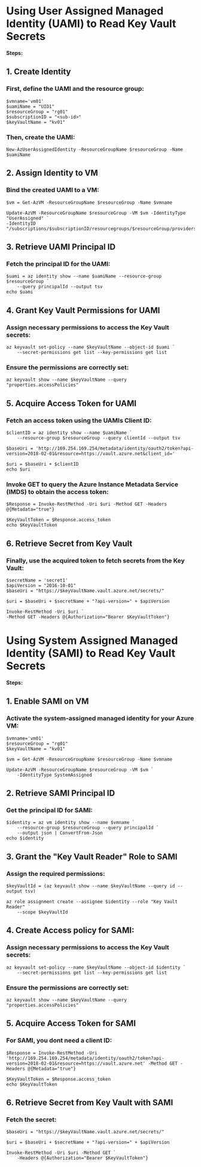 # Using User Assigned Managed Identity (UAMI) to Read Key Vault Secrets

**Steps:**

## 1.	Create Identity
### First, define the UAMI and the resource group:
```
$vmname='vm01' 
$uamiName = "UID1"  
$resourceGroup = "rg01"  
$subscriptionID = "<sub-id>"  
$keyVaultName = "kv01"  
```
### Then, create the UAMI:
```
New-AzUserAssignedIdentity -ResourceGroupName $resourceGroup -Name $uamiName
```
## 2.	Assign Identity to VM
### Bind the created UAMI to a VM:
```
$vm = Get-AzVM -ResourceGroupName $resourceGroup -Name $vmname

Update-AzVM -ResourceGroupName $resourceGroup -VM $vm -IdentityType "UserAssigned" `
-IdentityID "/subscriptions/$subscriptionID/resourcegroups/$resourceGroup/providers/Microsoft.ManagedIdentity/userAssignedIdentities/$uamiName"
```
## 3.	Retrieve UAMI Principal ID
### Fetch the principal ID for the UAMI:
```
$uami = az identity show --name $uamiName --resource-group $resourceGroup `
    --query principalId --output tsv  
echo $uami 
```
## 4.	Grant Key Vault Permissions for UAMI
### Assign necessary permissions to access the Key Vault secrets:
```
az keyvault set-policy --name $keyVaultName --object-id $uami `
    --secret-permissions get list --key-permissions get list 
```
### Ensure the permissions are correctly set:
```
az keyvault show --name $keyVaultName --query "properties.accessPolicies"
```
## 5.	Acquire Access Token for UAMI
### Fetch an access token using the UAMIs Client ID:
```
$clientID = az identity show --name $uamiName `
    --resource-group $resourceGroup --query clientId --output tsv

$baseUri = 'http://169.254.169.254/metadata/identity/oauth2/token?api-version=2018-02-01&resource=https://vault.azure.net&client_id='

$uri = $baseUri + $clientID  
echo $uri
```

### Invoke GET to query the Azure Instance Metadata Service (IMDS) to obtain the access token:
```
$Response = Invoke-RestMethod -Uri $uri -Method GET -Headers @{Metadata="true"}

$KeyVaultToken = $Response.access_token  
echo $KeyVaultToken
```
## 6.	Retrieve Secret from Key Vault
### Finally, use the acquired token to fetch secrets from the Key Vault:
```
$secretName = 'secret1' 
$apiVersion = "2016-10-01" 
$baseUri = "https://$keyVaultName.vault.azure.net/secrets/" 

$uri = $baseUri + $secretName + "?api-version=" + $apiVersion 

Invoke-RestMethod -Uri $uri `
-Method GET -Headers @{Authorization="Bearer $KeyVaultToken"} 
```

# Using System Assigned Managed Identity (SAMI) to Read Key Vault Secrets

**Steps:**

## 1.	Enable SAMI on VM
### Activate the system-assigned managed identity for your Azure VM:
```
$vmname='vm01'  
$resourceGroup = "rg01"  
$keyVaultName = "kv01"  

$vm = Get-AzVM -ResourceGroupName $resourceGroup -Name $vmname 

Update-AzVM -ResourceGroupName $resourceGroup -VM $vm `
    -IdentityType SystemAssigned 
```
## 2.	Retrieve SAMI Principal ID
### Get the principal ID for SAMI:
```
$identity = az vm identity show --name $vmname `
    --resource-group $resourceGroup --query principalId `
    --output json | ConvertFrom-Json  
echo $identity 
```
## 3.	Grant the "Key Vault Reader" Role to SAMI
### Assign the required permissions:
```
$keyVaultId = (az keyvault show --name $keyVaultName --query id --output tsv) 

az role assignment create --assignee $identity --role "Key Vault Reader" `
    --scope $keyVaultId 
```
## 4.	Create Access policy for SAMI:
### Assign necessary permissions to access the Key Vault secrets:
```
az keyvault set-policy --name $keyVaultName --object-id $identity `
    --secret-permissions get list --key-permissions get list 
```
### Ensure the permissions are correctly set:
```
az keyvault show --name $keyVaultName --query "properties.accessPolicies"
```
## 5.	Acquire Access Token for SAMI
### For SAMI, you dont need a client ID:
```
$Response = Invoke-RestMethod -Uri 'http://169.254.169.254/metadata/identity/oauth2/token?api-version=2018-02-01&resource=https://vault.azure.net' -Method GET -Headers @{Metadata="true"} 

$KeyVaultToken = $Response.access_token  
echo $KeyVaultToken 
```
## 6.	Retrieve Secret from Key Vault with SAMI
### Fetch the secret:
```
$baseUri = "https://$keyVaultName.vault.azure.net/secrets/" 

$uri = $baseUri + $secretName + "?api-version=" + $apiVersion 

Invoke-RestMethod -Uri $uri -Method GET `
    -Headers @{Authorization="Bearer $KeyVaultToken"}
```

